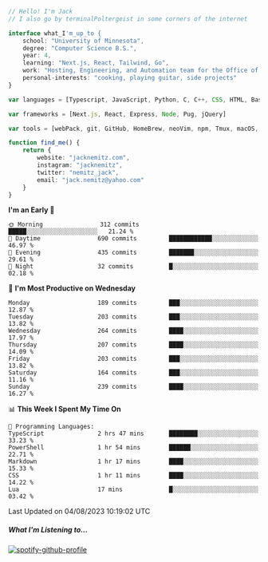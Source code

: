 ```typescript
// Hello! I'm Jack
// I also go by terminalPoltergeist in some corners of the internet

interface what_I'm_up_to {
    school: "University of Minnesota",
    degree: "Computer Science B.S.",
    year: 4,
    learning: "Next.js, React, Tailwind, Go",
    work: "Hosting, Engineering, and Automation team for the Office of Information Technology at UMN",
    personal-interests: "cooking, playing guitar, side projects"
}

var languages = [Typescript, JavaScript, Python, C, C++, CSS, HTML, Bash, VimScript]

var frameworks = [Next.js, React, Express, Node, Pug, jQuery]

var tools = [webPack, git, GitHub, HomeBrew, neoVim, npm, Tmux, macOS, Ubuntu, Docker, Nginx, Cloudflare, DigitalOcean]

function find_me() {
    return {
        website: "jacknemitz.com",
        instagram: "jacknemitz",
        twitter: "nemitz_jack",
        email: "jack.nemitz@yahoo.com"
    }
}
```

<!--START_SECTION:waka-->
**I'm an Early 🐤** 

```text
🌞 Morning                312 commits         █████░░░░░░░░░░░░░░░░░░░░   21.24 % 
🌆 Daytime                690 commits         ████████████░░░░░░░░░░░░░   46.97 % 
🌃 Evening                435 commits         ███████░░░░░░░░░░░░░░░░░░   29.61 % 
🌙 Night                  32 commits          █░░░░░░░░░░░░░░░░░░░░░░░░   02.18 % 
```
📅 **I'm Most Productive on Wednesday** 

```text
Monday                   189 commits         ███░░░░░░░░░░░░░░░░░░░░░░   12.87 % 
Tuesday                  203 commits         ███░░░░░░░░░░░░░░░░░░░░░░   13.82 % 
Wednesday                264 commits         ████░░░░░░░░░░░░░░░░░░░░░   17.97 % 
Thursday                 207 commits         ████░░░░░░░░░░░░░░░░░░░░░   14.09 % 
Friday                   203 commits         ███░░░░░░░░░░░░░░░░░░░░░░   13.82 % 
Saturday                 164 commits         ███░░░░░░░░░░░░░░░░░░░░░░   11.16 % 
Sunday                   239 commits         ████░░░░░░░░░░░░░░░░░░░░░   16.27 % 
```


📊 **This Week I Spent My Time On** 

```text
💬 Programming Languages: 
TypeScript               2 hrs 47 mins       ████████░░░░░░░░░░░░░░░░░   33.23 % 
PowerShell               1 hr 54 mins        ██████░░░░░░░░░░░░░░░░░░░   22.71 % 
Markdown                 1 hr 17 mins        ████░░░░░░░░░░░░░░░░░░░░░   15.33 % 
CSS                      1 hr 11 mins        ████░░░░░░░░░░░░░░░░░░░░░   14.22 % 
Lua                      17 mins             █░░░░░░░░░░░░░░░░░░░░░░░░   03.42 % 
```


 Last Updated on 04/08/2023 10:19:02 UTC
<!--END_SECTION:waka-->

##### What I'm Listening to...

[![spotify-github-profile](https://spotify-github-profile.vercel.app/api/view?uid=jack.nemitz&cover_image=true&show_offline=true&bar_color=53b14f&bar_color_cover=false&background_color=121212FF)](https://spotify-github-profile.vercel.app/api/view?uid=jack.nemitz&redirect=true)


